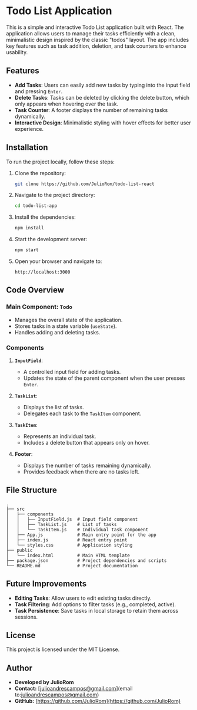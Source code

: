 # Todo List Application

This is a simple and interactive Todo List application built with React. The application allows users to manage their tasks efficiently with a clean, minimalistic design inspired by the classic "todos" layout. The app includes key features such as task addition, deletion, and task counters to enhance usability.

## Features

- **Add Tasks**: Users can easily add new tasks by typing into the input field and pressing `Enter`.
- **Delete Tasks**: Tasks can be deleted by clicking the delete button, which only appears when hovering over the task.
- **Task Counter**: A footer displays the number of remaining tasks dynamically.
- **Interactive Design**: Minimalistic styling with hover effects for better user experience.

## Installation

To run the project locally, follow these steps:

1. Clone the repository:
   ```bash
   git clone https://github.com/JulioRom/todo-list-react
   ```
2. Navigate to the project directory:
   ```bash
   cd todo-list-app
   ```
3. Install the dependencies:
   ```bash
   npm install
   ```
4. Start the development server:
   ```bash
   npm start
   ```
5. Open your browser and navigate to:
   ```
   http://localhost:3000
   ```

## Code Overview

### Main Component: `Todo`

- Manages the overall state of the application.
- Stores tasks in a state variable (`useState`).
- Handles adding and deleting tasks.

### Components

1. **`InputField`**:
   - A controlled input field for adding tasks.
   - Updates the state of the parent component when the user presses `Enter`.

2. **`TaskList`**:
   - Displays the list of tasks.
   - Delegates each task to the `TaskItem` component.

3. **`TaskItem`**:
   - Represents an individual task.
   - Includes a delete button that appears only on hover.

4. **Footer**:
   - Displays the number of tasks remaining dynamically.
   - Provides feedback when there are no tasks left.

## File Structure

```plaintext
.
├── src
│   ├── components
│   │   ├── InputField.js  # Input field component
│   │   ├── TaskList.js    # List of tasks
│   │   └── TaskItem.js    # Individual task component
│   ├── App.js             # Main entry point for the app
│   ├── index.js           # React entry point
│   └── styles.css         # Application styling
├── public
│   └── index.html         # Main HTML template
├── package.json           # Project dependencies and scripts
└── README.md              # Project documentation
```

## Future Improvements

- **Editing Tasks**: Allow users to edit existing tasks directly.
- **Task Filtering**: Add options to filter tasks (e.g., completed, active).
- **Task Persistence**: Save tasks in local storage to retain them across sessions.

## License

This project is licensed under the MIT License.

## Author

- **Developed by JulioRom**
- **Contact:** [julioandrescampos@gmail.com](email to:julioandrescampos@gmail.com)
- **GitHub:** [https://github.com/JulioRom](https://github.com/JulioRom)

